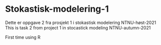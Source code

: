 # Stokastisk-modelering-1

Dette er oppgave 2 fra prosjekt 1 i stokastisk modelering NTNU-høst-2021
This is task 2 from project 1 in stocastick modeling NTNU-autumn-2021

First time using R

